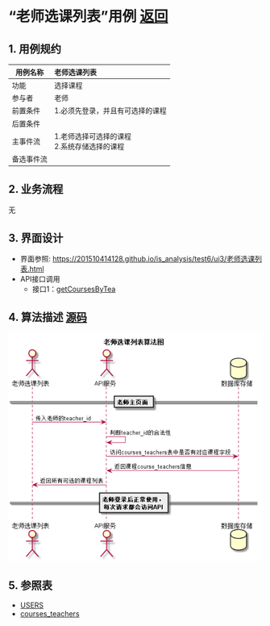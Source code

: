 
# “老师选课列表”用例 [返回](../README.md)
## 1. 用例规约

|用例名称|老师选课列表|
|-------|:-------------|
|功能|选择课程|
|参与者|老师|
|前置条件|1.必须先登录，并且有可选择的课程<br/> |
|后置条件| |
|主事件流| 1.老师选择可选择的课程 <br/> 2.系统存储选择的课程|
|备选事件流||

## 2. 业务流程
无

## 3. 界面设计
- 界面参照: https://201510414128.github.io/is_analysis/test6/ui3/老师选课列表.html
- API接口调用
    - 接口1：[getCoursesByTea](../接口/getCoursesByTea.md)
    
## 4. 算法描述 [源码](../src/老师选课列表算法图.puml)
![老师选课列表算法图](../老师选课列表算法图.png)
    
## 5. 参照表
- [USERS](../数据库设计.md/#USERS)
- [courses_teachers](../数据库设计.md/#courses_teachers)
